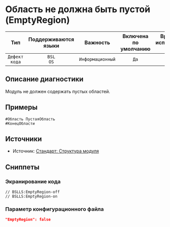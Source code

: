 # Область не должна быть пустой (EmptyRegion)

|      Тип      |    Поддерживаются<br>языки    |     Важность     |    Включена<br>по умолчанию    |    Время на<br>исправление (мин)    |    Теги    |
|:-------------:|:-----------------------------:|:----------------:|:------------------------------:|:-----------------------------------:|:----------:|
| `Дефект кода` |         `BSL`<br>`OS`         | `Информационный` |              `Да`              |                 `1`                 | `standard` |

<!-- Блоки выше заполняются автоматически, не трогать -->
## Описание диагностики
Модуль не должен содержать пустых областей.
<!-- Описание диагностики заполняется вручную. Необходимо понятным языком описать смысл и схему работу -->

## Примеры
<!-- В данном разделе приводятся примеры, на которые диагностика срабатывает, а также можно привести пример, как можно исправить ситуацию -->
```bsl
#Область ПустаяОбласть
#КонецОбласти
```

## Источники

* Источник: [Стандарт: Структура модуля](https://its.1c.ru/db/v8std#content:455:hdoc)

## Сниппеты

<!-- Блоки ниже заполняются автоматически, не трогать -->
### Экранирование кода

```bsl
// BSLLS:EmptyRegion-off
// BSLLS:EmptyRegion-on
```

### Параметр конфигурационного файла

```json
"EmptyRegion": false
```
